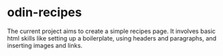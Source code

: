 # odin-recipes
The current project aims to create a simple recipes page.
It involves basic html skills like setting up a boilerplate, using headers and paragraphs, and inserting images and links. 